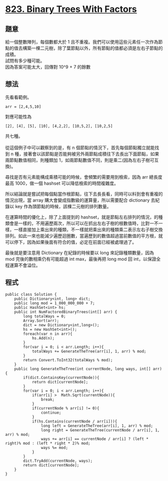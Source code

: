 # [823. Binary Trees With Factors](https://leetcode.com/problems/binary-trees-with-factors/?envType=daily-question&envId=2023-10-26)

## 題意

給一個整數陣列，每個數都大於 1 且不重複。我們可以使用這些元素任一次作為節點的值去構築一棵二元樹，除了葉節點以外，所有節點的值都必須是左右子節點的成積。<br>
試問有多少種可能。<br>
因為答案可能太大，回傳對 10^9 + 7 的餘數

## 想法

先看看範例。<br>

```
arr = [2,4,5,10]
```

對應可能性為

```
[2], [4], [5], [10], [4,2,2], [10,5,2], [10,2,5]
```

共七種。<br>
<br>
從這個例子中可以觀察到的是，有 n 個節點的情況下，首先每個節點獨立就能找到 n 種，接著會以該節點是否能夠被另外兩節點成積往下去長出下面節點，如果兩節點數值相同，則種類加 1，如兩節點數值不同，則是乘二(因為左右子樹可互換)。<br>

尋找是否有元素能構成乘積可能的時候，會頻繁的需要用到檢索，因為 arr 總長度最高 1000，做一個 hashset 可以降低檢索的時間複雜度。<br>

所以結論就是嘗試把每個點當作根節點，往下去長長看，同時可以料到會有重複的情況出現，當 array 購大會變成指數級的運算量，所以需要配合 dictionary 去紀錄以 key 作為頭節點的時候，該棵二元樹的排列數量。

在運算時間的優化上，除了上面提到的 hashset，就是節點左右排列的情況，的種類會是一樣的，不用遍歷兩次，所以可以在抓出左右子樹的根數值時，比對一不一樣，一樣直接加上乘出來的種類，不一樣就把乘出來的種類乘二表示左右子樹交換排列。如此一來也能減少遍歷迴圈數，當遍歷到的數值超過當前數值的平方根，就可以停下，因為如果後面有符合的值，必定在前面已經被處理過了。

最後就是要注意用 Dictionary 在紀錄的時候要以 long 來記錄種類數量，因為 mod 完後的數相乘仍有可能超過 int max，最後再把 long mod 回 int，以保證全程運算不會溢位。

## 程式

```
public class Solution {
    public Dictionary<int, long> dict;
    public long mod = 1_000_000_000 + 7;
    public HashSet<int> hs;
    public int NumFactoredBinaryTrees(int[] arr) {
        long totalWays = 0;
        Array.Sort(arr);
        dict = new Dictionary<int,long>();
        hs = new HashSet<int>();
        foreach(var n in arr){
            hs.Add(n);
        }
        for(var i = 0; i < arr.Length; i++){
            totalWays += GenerateTheTree(arr[i], 1, arr) % mod;
        }
        return Convert.ToInt32(totalWays % mod);
    }
    public long GenerateTheTree(int currentNode, long ways, int[] arr){
        if(dict.ContainsKey(currentNode)){
            return dict[currentNode];
        }
        for(var i = 0; i < arr.Length; i++){
            if(arr[i] >  Math.Sqrt(currentNode)){
                break;
            }
            if(currentNode % arr[i] != 0){
                continue;
            }
            if(hs.Contains(currentNode / arr[i])){
                long left = GenerateTheTree(arr[i], 1, arr) % mod;
                long right = GenerateTheTree(currentNode / arr[i], 1, arr) % mod;
                ways += arr[i] == currentNode / arr[i] ? (left * right)% mod : (left * right * 2)% mod;
                ways %= mod;
            }
        }
        dict.TryAdd(currentNode, ways);
        return dict[currentNode];
    }
}
```
